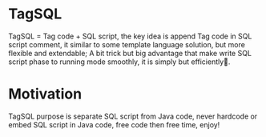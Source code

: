 # TagSQL

TagSQL = Tag code + SQL script, the key idea is append Tag code in SQL script comment, it similar to some template language solution, but more flexible and extendable;  A bit trick but big advantage  that make write SQL script phase to running mode smoothly, it is simply but efficiently🚀.

# Motivation
TagSQL purpose is separate SQL script from Java code, never hardcode or embed SQL script in Java code, free code then free time,  enjoy!
